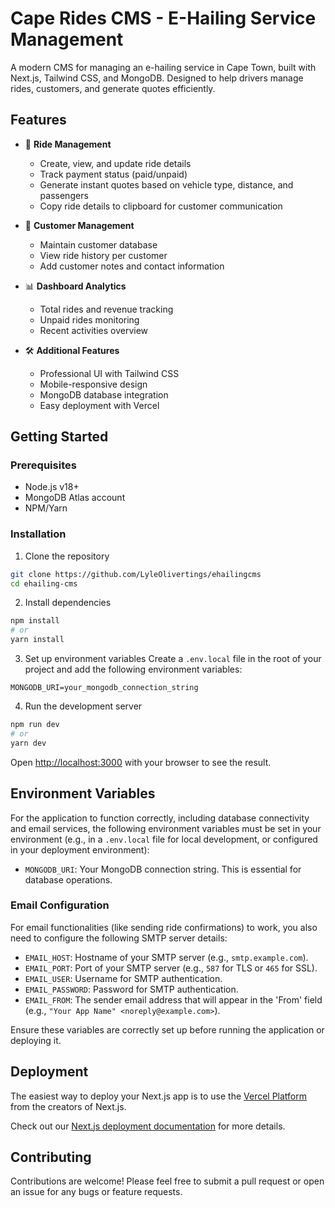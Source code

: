 # Cape Rides CMS - E-Hailing Service Management


A modern CMS for managing an e-hailing service in Cape Town, built with Next.js, Tailwind CSS, and MongoDB. Designed to help drivers manage rides, customers, and generate quotes efficiently.

## Features

- 🚗 **Ride Management**
  - Create, view, and update ride details
  - Track payment status (paid/unpaid)
  - Generate instant quotes based on vehicle type, distance, and passengers
  - Copy ride details to clipboard for customer communication

- 👥 **Customer Management**
  - Maintain customer database
  - View ride history per customer
  - Add customer notes and contact information

- 📊 **Dashboard Analytics**
  - Total rides and revenue tracking
  - Unpaid rides monitoring
  - Recent activities overview

- 🛠️ **Additional Features**
  - Professional UI with Tailwind CSS
  - Mobile-responsive design
  - MongoDB database integration
  - Easy deployment with Vercel

## Getting Started

### Prerequisites

- Node.js v18+
- MongoDB Atlas account
- NPM/Yarn

### Installation

1. Clone the repository
```bash
git clone https://github.com/LyleOlivertings/ehailingcms
cd ehailing-cms


```
2. Install dependencies
```bash
npm install
# or
yarn install
```

3. Set up environment variables
Create a `.env.local` file in the root of your project and add the following environment variables:
```
MONGODB_URI=your_mongodb_connection_string
```

4. Run the development server
```bash
npm run dev
# or
yarn dev
```

Open [http://localhost:3000](http://localhost:3000) with your browser to see the result.

## Environment Variables

For the application to function correctly, including database connectivity and email services, the following environment variables must be set in your environment (e.g., in a `.env.local` file for local development, or configured in your deployment environment):

- `MONGODB_URI`: Your MongoDB connection string. This is essential for database operations.

### Email Configuration

For email functionalities (like sending ride confirmations) to work, you also need to configure the following SMTP server details:

- `EMAIL_HOST`: Hostname of your SMTP server (e.g., `smtp.example.com`).
- `EMAIL_PORT`: Port of your SMTP server (e.g., `587` for TLS or `465` for SSL).
- `EMAIL_USER`: Username for SMTP authentication.
- `EMAIL_PASSWORD`: Password for SMTP authentication.
- `EMAIL_FROM`: The sender email address that will appear in the 'From' field (e.g., `"Your App Name" <noreply@example.com>`).

Ensure these variables are correctly set up before running the application or deploying it.

## Deployment

The easiest way to deploy your Next.js app is to use the [Vercel Platform](https://vercel.com/new?utm_medium=default-template&filter=next.js&utm_source=create-next-app&utm_campaign=create-next-app-readme) from the creators of Next.js.

Check out our [Next.js deployment documentation](https://nextjs.org/docs/deployment) for more details.

## Contributing

Contributions are welcome! Please feel free to submit a pull request or open an issue for any bugs or feature requests.